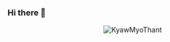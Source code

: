 ### Hi there 👋

<!--
**KyawMyoThant/KyawMyoThant** is a ✨ _special_ ✨ repository because its `README.md` (this file) appears on your GitHub profile.

Here are some ideas to get you started:

- 🔭 I’m currently working on Flutter and Django
- 🌱 I’m currently learning neovim and lua scripting
- 🤔 I’m looking for help with low resource progarmming 
- 💬 Ask me about Linux
- ⚡ Fun fact: I still don't facial hair even I am 26(1996 born) now
-->
<p align="center"> <img src="https://github-readme-stats.vercel.app/api?username=KyawMyoThant&show_icons=true&theme=gruvbox" alt="KyawMyoThant" />
